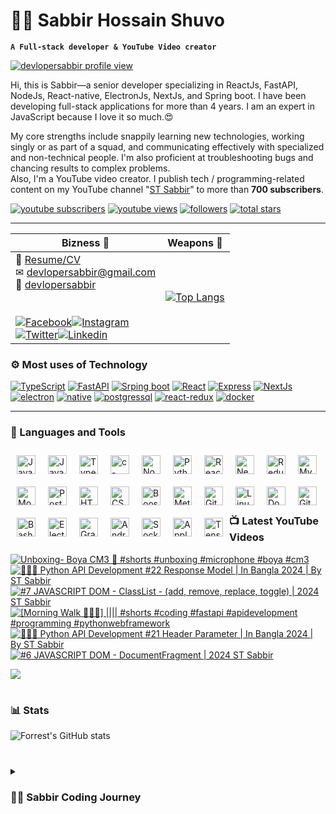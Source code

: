 # 👩‍💻 Sabbir Hossain Shuvo

**`A Full-stack developer & YouTube Video creator`**

[![devlopersabbir profile view](https://visitcount.itsvg.in/api?id=devlopersabbir&label=Profile%20Views&icon=6&pretty=true)](https://visitcount.itsvg.in)

Hi, this is Sabbir—a senior developer specializing in ReactJs, FastAPI, NodeJs, React-native, ElectronJs, NextJs, and Spring boot. I have been developing full-stack applications for more than 4 years. I am an expert in JavaScript because I love it so much.😍

My core strengths include snappily learning new technologies, working singly or as part of a squad, and communicating effectively with specialized and non-technical people. I'm also proficient at troubleshooting bugs and chancing results to complex problems.  
Also, I'm a YouTube video creator. I publish tech / programming-related content on my YouTube channel "[ST Sabbir](https://youtube.com/c/stsabbir)" to more than **700 subscribers**.

   <p align="left">
      <a href="https://www.youtube.com/c/stsabbir?sub_confirmation=1">
         <img alt="youtube subscribers" title="Subscribe to my YouTube channel" src="https://custom-icon-badges.demolab.com/youtube/channel/subscribers/UC-kwgB_vfZlCtI_eXijNhMw?color=%23E05D44&label=SUBSCRIBE&logo=video&logoColor=white&style=for-the-badge&labelColor=CE4630"/></a> 
      <a href="https://www.youtube.com/c/stsabbir">
         <img alt="youtube views" title="YouTube views" src="https://custom-icon-badges.demolab.com/youtube/channel/views/UC-kwgB_vfZlCtI_eXijNhMw?color=%23E1AD0E&logo=eye&logoColor=white&style=for-the-badge&labelColor=C79600"/></a> 
      <a href="https://github.com/devlopersabbir?tab=followers">
         <img alt="followers" title="Follow me on Github" src="https://custom-icon-badges.demolab.com/github/followers/devlopersabbir?color=236ad3&labelColor=1155ba&style=for-the-badge&logo=person-add&label=Follow&logoColor=white"/></a>
      <a href="https://github.com/devlopersabbir?tab=repositories&sort=stargazers">
         <img alt="total stars" title="Total stars on GitHub" src="https://custom-icon-badges.demolab.com/github/stars/devlopersabbir?color=55960c&style=for-the-badge&labelColor=488207&logo=star"/></a>
   </p>

---

| Bizness 🚀                                                                                                                                                                                                                                                                                                                                                                                                                                                                                                                                                                                                                                                                                                                                                                                                                                                                            | Weapons 🌟                                                                                                                                                       |
| ------------------------------------------------------------------------------------------------------------------------------------------------------------------------------------------------------------------------------------------------------------------------------------------------------------------------------------------------------------------------------------------------------------------------------------------------------------------------------------------------------------------------------------------------------------------------------------------------------------------------------------------------------------------------------------------------------------------------------------------------------------------------------------------------------------------------------------------------------------------------------------- | ---------------------------------------------------------------------------------------------------------------------------------------------------------------- |
| 📎 [Resume/CV](./resume/Sabbir.pdf)<br>✉ [devlopersabbir@gmail.com](mailto:devlopersabbir@gmail.com)<br>🎁 [devlopersabbir](https://www.showwcase.com/devlopersabbir)<br><br><br>[![Facebook](https://img.shields.io/badge/-Facebook-17202A?style=for-the-badge&labelColor=2980B9&logo=facebook&logoColor=61DBFB)](https://facebook.com/devlopersabbir)[![Instagram](https://img.shields.io/badge/-Instagram-17202A?style=for-the-badge&labelColor=2980B9&logo=instagram&logoColor=61DBFB)](https://instagram.com/devlopersabbir)<br>[![Twitter](https://img.shields.io/badge/-twitter-17202A?style=for-the-badge&labelColor=2980B9&logo=twitter&logoColor=61DBFB)](https://twitter.com/devlopersabbir)[![Linkedin](https://img.shields.io/badge/-linkedin-17202A?style=for-the-badge&labelColor=2980B9&logo=linkedin&logoColor=61DBFB)](https://www.linkedin.com/in/devlopersabbir/) | [![Top Langs](https://github-readme-stats.vercel.app/api/top-langs/?username=devlopersabbir&theme=react)](https://github.com/devlopersabbir/github-readme-stats) |

### ⚙ Most uses of Technology

[![TypeScript](https://img.shields.io/badge/-TypeScript-17202A?style=for-the-badge&labelColor=2980B9&logo=javascript&logoColor=61DBFB)](https://img.shields.io/badge/-TypeScript-17202A?style=for-the-badge&labelColor=2980B9&logo=javascript&logoColor=61DBFB)
[![FastAPI](https://img.shields.io/badge/-fastapi-1ABC9C?style=for-the-badge&labelColor=17202A&logo=fastapi&logoColor=61DBFB)](https://img.shields.io/badge/-fastapi-1ABC9C?style=for-the-badge&labelColor=17202A&logo=fastapi&logoColor=61DBFB)
[![Srping boot](https://img.shields.io/badge/-spring_boot-008000?style=for-the-badge&labelColor=fff&logo=spring&logoColor=008000)](https://img.shields.io/badge/-spring_boot-008000?style=for-the-badge&labelColor=fff&logo=spring&logoColor=008000)
[![React](https://img.shields.io/badge/-React-61DBFB?style=for-the-badge&labelColor=black&logo=react&logoColor=61DBFB)](https://img.shields.io/badge/-React-61DBFB?style=for-the-badge&labelColor=black&logo=react&logoColor=61DBFB)
[![Express](https://img.shields.io/badge/-express-8E44AD?style=for-the-badge&labelColor=black&logo=express&logoColor=61DBFB)](https://img.shields.io/badge/-express-8E44AD?style=for-the-badge&labelColor=black&logo=express&logoColor=61DBFB)
[![NextJs](https://img.shields.io/badge/-NextJs-273746?style=for-the-badge&labelColor=black&logo=vercel&logoColor=EAECEE)](https://img.shields.io/badge/-NextJs-273746?style=for-the-badge&labelColor=black&logo=vercel&logoColor=EAECEE)
[![electron](https://img.shields.io/badge/-electron-F1C40F?style=for-the-badge&labelColor=17202A&logo=electron&logoColor=61DBFB)](https://img.shields.io/badge/-electron-F1C40F?style=for-the-badge&labelColor=17202A&logo=electron&logoColor=61DBFB)
[![native](https://img.shields.io/badge/-native-C0392B?style=for-the-badge&labelColor=17202A&logo=react&logoColor=61DBFB)](https://img.shields.io/badge/-native-C0392B?style=for-the-badge&labelColor=17202A&logo=react&logoColor=61DBFB)
[![postgressql](https://img.shields.io/badge/-postgresql-16A085?style=for-the-badge&labelColor=17202A&logo=postgresql&logoColor=61DBFB)](https://img.shields.io/badge/-postgresql-16A085?style=for-the-badge&labelColor=17202A&logo=postgresql&logoColor=61DBFB)
[![react-redux](https://img.shields.io/badge/-react_redux-9B59B6?style=for-the-badge&labelColor=17202A&logo=redux&logoColor=61DBFB)](https://img.shields.io/badge/-react_redux-9B59B6?style=for-the-badge&labelColor=17202A&logo=redux&logoColor=61DBFB)
[![docker](https://img.shields.io/badge/-docker-2E86C1?style=for-the-badge&labelColor=17202A&logo=docker&logoColor=2E86C1)](https://img.shields.io/badge/-docker-2E86C1?style=for-the-badge&labelColor=17202A&logo=docker&logoColor=2E86C1)

---

### 🧰 Languages and Tools

<img align="left" alt="JavaScript" width="30px" style="margin: 10px" src="https://cdn.jsdelivr.net/gh/devicons/devicon/icons/javascript/javascript-plain.svg" />

<img align="left" alt="Java" width="30px" style="margin: 10px" src="https://cdn.jsdelivr.net/gh/devicons/devicon/icons/java/java-original-wordmark.svg" />

<img align="left" alt="TypeScript" width="30px" style="margin: 10px" src="https://cdn.jsdelivr.net/gh/devicons/devicon/icons/typescript/typescript-plain.svg" />

<img align="left" alt="c-sharp" width="30px" style="margin: 10px" src="https://cdn.jsdelivr.net/gh/devicons/devicon/icons/csharp/csharp-original.svg" />

<img align="left" alt="NodeJS" width="30px" style="margin: 10px" src="https://cdn.jsdelivr.net/gh/devicons/devicon/icons/nodejs/nodejs-original.svg" />

<img align="left" alt="Python" width="30px" style="margin: 10px" src="https://cdn.jsdelivr.net/gh/devicons/devicon/icons/python/python-plain.svg" />

<img align="left" alt="React" width="30px" style="margin: 10px" src="https://cdn.jsdelivr.net/gh/devicons/devicon/icons/react/react-original.svg" />

<img align="left" alt="NextJs" width="30px" style="margin: 10px" src="https://cdn.jsdelivr.net/gh/devicons/devicon/icons/nextjs/nextjs-original.svg" />

<img align="left" alt="Redux" width="30px" style="margin: 10px" src="https://cdn.jsdelivr.net/gh/devicons/devicon/icons/redux/redux-original.svg" />

<img align="left" alt="MySQL" width="30px" style="margin: 10px" src="https://cdn.jsdelivr.net/gh/devicons/devicon/icons/mysql/mysql-original-wordmark.svg" />

<img align="left" alt="Mongoodb" width="30px" style="margin: 10px" src="https://cdn.jsdelivr.net/gh/devicons/devicon/icons/mongodb/mongodb-original-wordmark.svg" />

<img align="left" alt="PostGresQL" width="30px" style="margin: 10px" src="https://cdn.jsdelivr.net/gh/devicons/devicon/icons/postgresql/postgresql-original.svg" />

<img align="left" alt="HTML" width="30px" style="margin: 10px" src="https://cdn.jsdelivr.net/gh/devicons/devicon/icons/html5/html5-plain.svg" />

<img align="left" alt="CSS" width="30px" style="margin: 10px" src="https://cdn.jsdelivr.net/gh/devicons/devicon/icons/css3/css3-plain.svg" />

<img align="left" alt="Boostrap" width="30px" style="margin: 10px" src="https://cdn.jsdelivr.net/gh/devicons/devicon/icons/tailwindcss/tailwindcss-plain.svg" />

<img align="left" alt="Meterial UI" width="30px" style="margin: 10px" src="https://cdn.jsdelivr.net/gh/devicons/devicon/icons/materialui/materialui-original.svg" />
<br />
<br />
<img align="left" alt="Git" width="30px" style="margin: 10px" src="https://cdn.jsdelivr.net/gh/devicons/devicon/icons/git/git-original.svg" />

<img align="left" alt="Linux" width="30px" style="margin: 10px" src="https://cdn.jsdelivr.net/gh/devicons/devicon/icons/linux/linux-original.svg" />

<img align="left" alt="Docker" width="30px" style="margin: 10px" src="https://cdn.jsdelivr.net/gh/devicons/devicon/icons/docker/docker-original.svg" />

<img align="left" alt="GitHub" width="30px" style="margin: 10px" src="https://cdn.jsdelivr.net/gh/devicons/devicon/icons/github/github-original.svg" />

<img align="left" alt="Bash" width="30px" style="margin: 10px" src="https://cdn.jsdelivr.net/gh/devicons/devicon/icons/bash/bash-original.svg" />

<img align="left" alt="Electronjs" width="30px" style="margin: 10px" src="https://cdn.jsdelivr.net/gh/devicons/devicon/icons/electron/electron-original.svg" />

<img align="left" alt="GraphQL" width="30px" style="margin: 10px" src="https://cdn.jsdelivr.net/gh/devicons/devicon/icons/graphql/graphql-plain-wordmark.svg" />

<img align="left" alt="Android" width="30px" style="margin: 10px" src="https://cdn.jsdelivr.net/gh/devicons/devicon/icons/android/android-plain-wordmark.svg" />

<img align="left" alt="Socket.io" width="30px" style="margin: 10px" src="https://cdn.jsdelivr.net/gh/devicons/devicon/icons/socketio/socketio-original.svg" />

<img align="left" alt="Apple" width="30px" style="margin: 10px" src="https://cdn.jsdelivr.net/gh/devicons/devicon/icons/apple/apple-original.svg" />

<img align="left" alt="TensorFlow" width="30px" style="margin: 10px" src="https://cdn.jsdelivr.net/gh/devicons/devicon/icons/tensorflow/tensorflow-original.svg" />

<br /> <br />

### 📺 Latest YouTube Videos

<!-- BEGIN YOUTUBE-CARDS -->
[![Unboxing- Boya CM3 🎉 #shorts #unboxing #microphone #boya #cm3](https://ytcards.demolab.com/?id=jO_WXR6izNY&title=Unboxing-+Boya+CM3+%F0%9F%8E%89+%23shorts+%23unboxing+%23microphone+%23boya+%23cm3&lang=en&timestamp=1716383562&background_color=%230d1117&title_color=%23ffffff&stats_color=%23dedede&max_title_lines=1&width=250&border_radius=5 "Unboxing- Boya CM3 🎉 #shorts #unboxing #microphone #boya #cm3")](https://www.youtube.com/watch?v=jO_WXR6izNY)
[![🧑🏻‍💻 Python API Development #22 Response Model | In Bangla 2024 | By ST Sabbir](https://ytcards.demolab.com/?id=c3ChcbwCBj0&title=%F0%9F%A7%91%F0%9F%8F%BB%E2%80%8D%F0%9F%92%BB+Python+API+Development+%2322+Response+Model+%7C+In+Bangla+2024+%7C+By+ST+Sabbir&lang=en&timestamp=1716366876&background_color=%230d1117&title_color=%23ffffff&stats_color=%23dedede&max_title_lines=1&width=250&border_radius=5 "🧑🏻‍💻 Python API Development #22 Response Model | In Bangla 2024 | By ST Sabbir")](https://www.youtube.com/watch?v=c3ChcbwCBj0)
[![#7 JAVASCRIPT DOM - ClassList - (add, remove, replace, toggle) | 2024 ST Sabbir](https://ytcards.demolab.com/?id=-s7DLBg_fM8&title=%237+JAVASCRIPT+DOM+-+ClassList+-+%28add%2C+remove%2C+replace%2C+toggle%29+%7C+2024+ST+Sabbir&lang=en&timestamp=1716179400&background_color=%230d1117&title_color=%23ffffff&stats_color=%23dedede&max_title_lines=1&width=250&border_radius=5 "#7 JAVASCRIPT DOM - ClassList - (add, remove, replace, toggle) | 2024 ST Sabbir")](https://www.youtube.com/watch?v=-s7DLBg_fM8)
[![[Morning Walk 🚶🏻‍♀️]  |||| #shorts #coding #fastapi #apidevelopment #programming #pythonwebframework](https://ytcards.demolab.com/?id=ljF-Oe50JR4&title=%5BMorning+Walk+%F0%9F%9A%B6%F0%9F%8F%BB%E2%80%8D%E2%99%80%EF%B8%8F%5D++%7C%7C%7C%7C+%23shorts+%23coding+%23fastapi+%23apidevelopment+%23programming+%23pythonwebframework&lang=en&timestamp=1716083620&background_color=%230d1117&title_color=%23ffffff&stats_color=%23dedede&max_title_lines=1&width=250&border_radius=5 "[Morning Walk 🚶🏻‍♀️]  |||| #shorts #coding #fastapi #apidevelopment #programming #pythonwebframework")](https://www.youtube.com/watch?v=ljF-Oe50JR4)
[![🧑🏻‍💻 Python API Development #21 Header Parameter | In Bangla 2024 | By ST Sabbir](https://ytcards.demolab.com/?id=cNJryfpdXlY&title=%F0%9F%A7%91%F0%9F%8F%BB%E2%80%8D%F0%9F%92%BB+Python+API+Development+%2321+Header+Parameter+%7C+In+Bangla+2024+%7C+By+ST+Sabbir&lang=en&timestamp=1715956214&background_color=%230d1117&title_color=%23ffffff&stats_color=%23dedede&max_title_lines=1&width=250&border_radius=5 "🧑🏻‍💻 Python API Development #21 Header Parameter | In Bangla 2024 | By ST Sabbir")](https://www.youtube.com/watch?v=cNJryfpdXlY)
[![#6 JAVASCRIPT DOM - DocumentFragment | 2024 ST Sabbir](https://ytcards.demolab.com/?id=ylmjF_CAM2Y&title=%236+JAVASCRIPT+DOM+-+DocumentFragment+%7C+2024+ST+Sabbir&lang=en&timestamp=1715885407&background_color=%230d1117&title_color=%23ffffff&stats_color=%23dedede&max_title_lines=1&width=250&border_radius=5 "#6 JAVASCRIPT DOM - DocumentFragment | 2024 ST Sabbir")](https://www.youtube.com/watch?v=ylmjF_CAM2Y)
<!-- END YOUTUBE-CARDS -->

[<img src="https://custom-icon-badges.demolab.com/badge/-Subscribe%20For%20More-red?style=for-the-badge&logo=video&logoColor=white"/>](https://www.youtube.com/c/stsabbir?sub_confirmation=1)

#

### 📊 Stats

![Forrest's GitHub stats](https://github-readme-stats.vercel.app/api?username=devlopersabbir&show_icons=true&theme=gruvbox)

#

<details>
 <summary><h3>👨‍💻 Sabbir Coding Journey</h3></summary>
   I started my coding journey in 2019.

[website]: https://showcase/devlopersabbir
[youtube]: https://youtube.com/c/stsabbir

#

**For the support**
[Buy Me A Coffee](https://www.buymeacoffee.com/devlopersabbir)
